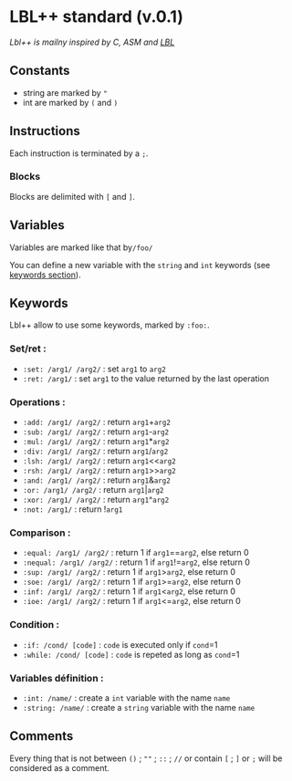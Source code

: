 # LBL++ standard (v.0.1)

*Lbl++ is mailny inspired by C, ASM and [LBL](https://github.com/MrGargoyle134/lbl)*

## Constants
* string are marked by ```"``` 
* int are marked by ```(``` and ```)```

## Instructions

Each instruction is terminated by a ```;```.

### Blocks 

Blocks are delimited with  ```[``` and ```]```.

## Variables

Variables are marked like that by```/foo/```

You can define a new variable with the ```string``` and ```int``` keywords (see 
[keywords section](#-variables-définition-)).

## Keywords

Lbl++ allow to use some keywords, marked by ```:foo:```. 

### Set/ret :
* ```:set: /arg1/ /arg2/``` : set ```arg1``` to ```arg2```
* ```:ret: /arg1/```        : set ```arg1``` to the value returned by the last operation


### Operations :

* ```:add: /arg1/ /arg2/``` : return ```arg1```+```arg2```
* ```:sub: /arg1/ /arg2/``` : return ```arg1```-```arg2```
* ```:mul: /arg1/ /arg2/``` : return ```arg1```*```arg2```
* ```:div: /arg1/ /arg2/``` : return ```arg1```/```arg2```
* ```:lsh: /arg1/ /arg2/``` : return ```arg1```<<```arg2```
* ```:rsh: /arg1/ /arg2/``` : return ```arg1```>>```arg2```
* ```:and: /arg1/ /arg2/``` : return ```arg1```&```arg2```
* ```:or: /arg1/ /arg2/```  : return ```arg1```\|```arg2```
* ```:xor: /arg1/ /arg2/``` : return ```arg1```^```arg2```
* ```:not: /arg1/```        : return !```arg1```

### Comparison :
* ```:equal: /arg1/ /arg2/```  : return 1 if ```arg1```==```arg2```, else return 0
* ```:nequal: /arg1/ /arg2/``` : return 1 if ```arg1```!=```arg2```, else return 0
* ```:sup: /arg1/ /arg2/```    : return 1 if ```arg1```>```arg2```, else return 0
* ```:soe: /arg1/ /arg2/```    : return 1 if ```arg1```>=```arg2```, else return 0
* ```:inf: /arg1/ /arg2/```    : return 1 if ```arg1```<```arg2```, else return 0
* ```:ioe: /arg1/ /arg2/```    : return 1 if ```arg1```<=```arg2```, else return 0

### Condition :
* ```:if: /cond/ [code]```    : ```code``` is executed only if ```cond```=1
* ```:while: /cond/ [code]``` : ```code``` is repeted as long as ```cond```=1

### <a name=variables_def></a> Variables définition :
* ```:int: /name/```    : create a ```int``` variable with the name ```name```
* ```:string: /name/``` : create a ```string``` variable with the name ```name```

## Comments

Every thing that is not between ```()``` ; ```""``` ; ```::``` ; ```//``` or contain ```[``` ; ```]``` or ```;``` will be considered as a comment. 
